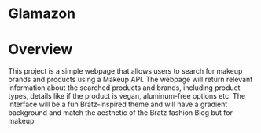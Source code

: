 # Glamazon
# Overview
This project is a simple webpage that allows users to search for makeup brands and products using a Makeup API. The webpage will return relevant information about the searched products and brands, including product types, details like if the product is vegan, aluminum-free options etc. The interface will be a fun Bratz-inspired theme and will have a gradient background and match the aesthetic of the Bratz fashion Blog but for makeup

